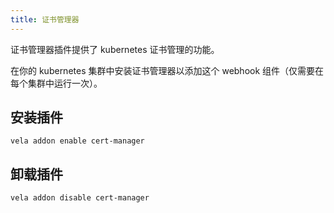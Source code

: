 ```yaml
---
title: 证书管理器
---
```


证书管理器插件提供了 kubernetes 证书管理的功能。

在你的 kubernetes 集群中安装证书管理器以添加这个 webhook 组件（仅需要在每个集群中运行一次）。

## 安装插件

```shell
vela addon enable cert-manager
```

## 卸载插件

```shell
vela addon disable cert-manager
```
